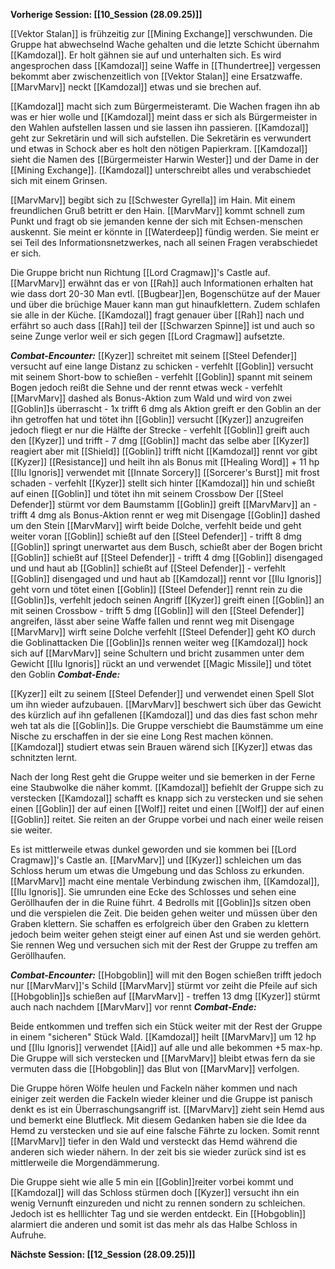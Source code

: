 **Vorherige Session: [[10_Session (28.09.25)]]**

[[Vektor Stalan]] is frühzeitig zur [[Mining Exchange]] verschwunden. Die Gruppe hat abwechselnd Wache gehalten und die letzte Schicht übernahm [[Kamdozal]]. Er holt gähnen sie auf und unterhalten sich. Es wird angesprochen dass [[Kamdozal]] seine Waffe in [[Thundertree]] vergessen bekommt aber zwischenzeitlich von [[Vektor Stalan]] eine Ersatzwaffe. [[MarvMarv]] neckt [[Kamdozal]] etwas und sie brechen auf.

[[Kamdozal]] macht sich zum Bürgermeisteramt. Die Wachen fragen ihn ab was er hier wolle und [[Kamdozal]] meint dass er sich als Bürgermeister in den Wahlen aufstellen lassen und sie lassen ihn passieren. [[Kamdozal]] geht zur Sekretärin und will sich aufstellen. Die Sekretärin es verwundert und etwas in Schock aber es holt den nötigen Papierkram. [[Kamdozal]] sieht die Namen des [[Bürgermeister Harwin Wester]] und der Dame in der [[Mining Exchange]]. [[Kamdozal]] unterschreibt alles und verabschiedet sich mit einem Grinsen.

[[MarvMarv]] begibt sich zu [[Schwester Gyrella]] im Hain. Mit einem freundlichen Gruß betritt er den Hain. [[MarvMarv]] kommt schnell zum Punkt und fragt ob sie jemanden kenne der sich mit Echsen-menschen auskennt. Sie meint er könnte in [[Waterdeep]] fündig werden. Sie meint er sei Teil des Informationsnetzwerkes, nach all seinen Fragen verabschiedet er sich.

Die Gruppe bricht nun Richtung [[Lord Cragmaw]]'s Castle auf. [[MarvMarv]] erwähnt das er von [[Rah]] auch Informationen erhalten hat wie dass dort 20-30 Man evtl. [[Bugbear]]en, Bogenschütze auf der Mauer und über die brüchige Mauer kann man gut hinaufklettern. Zudem schlafen sie alle in der Küche. [[Kamdozal]] fragt genauer über [[Rah]] nach und erfährt so auch dass [[Rah]] teil der [[Schwarzen Spinne]] ist und auch so seine Zunge verlor weil er sich gegen [[Lord Cragmaw]] aufsetzte.

***Combat-Encounter:***
[[Kyzer]] schreitet mit seinem [[Steel Defender]] versucht auf eine lange Distanz zu schicken - verfehlt
[[Goblin]] versucht mit seinem Short-bow to schießen - verfehlt
[[Goblin]] spannt mit seinem Bogen jedoch reißt die Sehne und der rennt etwas weck - verfehlt
[[MarvMarv]] dashed als Bonus-Aktion zum Wald und wird von zwei [[Goblin]]s überrascht - 1x trifft 6 dmg
als Aktion greift er den Goblin an der ihn getroffen hat und tötet ihn
[[Goblin]] versucht [[Kyzer]] anzugreifen jedoch fliegt er nur die Hälfte der Strecke - verfehlt
[[Goblin]] greift auch den [[Kyzer]] und trifft - 7 dmg
[[Goblin]] macht das selbe aber [[Kyzer]] reagiert aber mit [[Shield]]
[[Goblin]] trifft nicht
[[Kamdozal]] rennt vor gibt [[Kyzer]] [[Resistance]] und heilt ihn als Bonus mit [[Healing Word]] + 11 hp
[[Ilu Ignoris]] verwendet mit [[Innate Sorcery]] [[Sorcerer's Burst]] mit frost schaden - verfehlt
[[Kyzer]] stellt sich hinter [[Kamdozal]] hin und schießt auf einen [[Goblin]] und tötet ihn mit seinem Crossbow
Der [[Steel Defender]] stürmt vor dem Baumstamm
[[Goblin]] greift [[MarvMarv]] an - trifft 4 dmg
als Bonus-Aktion rennt er weg mit Disengage
[[Goblin]] dashed um den Stein
[[MarvMarv]] wirft beide Dolche, verfehlt beide und geht weiter voran
[[Goblin]] schießt auf den [[Steel Defender]] - trifft 8 dmg
[[Goblin]] springt unerwartet aus dem Busch, schießt aber der Bogen bricht
[[Goblin]] schießt auf [[Steel Defender]] - trifft 4 dmg
[[Goblin]] disengaged und und haut ab
[[Goblin]] schießt auf [[Steel Defender]] - verfehlt
[[Goblin]] disengaged und und haut ab
[[Kamdozal]] rennt vor
[[Ilu Ignoris]] geht vorn und tötet einen [[Goblin]]
[[Steel Defender]] rennt rein zu die [[Goblin]]s, verfehlt jedoch seinen Angriff
[[Kyzer]] greift einen [[Goblin]] an mit seinen Crossbow - trifft 5 dmg
[[Goblin]] will den [[Steel Defender]] angreifen, lässt aber seine Waffe fallen und rennt weg mit Disengage
[[MarvMarv]] wirft seine Dolche verfehlt
[[Steel Defender]] geht KO durch die Goblinattacken
Die [[Goblin]]s rennen weiter weg
[[Kamdozal]] hock sich auf [[MarvMarv]] seine Schultern und bricht zusammen unter dem Gewicht 
[[Ilu Ignoris]] rückt an und verwendet [[Magic Missile]] und tötet den Goblin
***Combat-Ende:***

[[Kyzer]] eilt zu seinem [[Steel Defender]] und verwendet einen Spell Slot um ihn wieder aufzubauen. [[MarvMarv]] beschwert sich über das Gewicht des kürzlich auf ihn gefallenen [[Kamdozal]] und das dies fast schon mehr weh tat als die [[Goblin]]s. Die Gruppe verschiebt die Baumstämme um eine Nische zu erschaffen in der sie eine Long Rest machen können. [[Kamdozal]] studiert etwas sein Brauen wärend sich [[Kyzer]] etwas das schnitzten lernt. 

Nach der long Rest geht die Gruppe weiter und sie bemerken in der Ferne eine Staubwolke die näher kommt. [[Kamdozal]] befiehlt der Gruppe sich zu verstecken [[Kamdozal]] schafft es knapp sich zu verstecken und sie sehen einen [[Goblin]] der auf einen [[Wolf]] reitet und einen [[Wolf]] der auf einen [[Goblin]] reitet. Sie reiten an der Gruppe vorbei und nach einer weile reisen sie weiter.

 Es ist mittlerweile etwas dunkel geworden und sie kommen bei [[Lord Cragmaw]]'s Castle an. [[MarvMarv]] und [[Kyzer]] schleichen um das Schloss herum um etwas die Umgebung und das Schloss zu erkunden. [[MarvMarv]] macht eine mentale Verbindung zwischen ihm, [[Kamdozal]], [[Ilu Ignoris]]. Sie umrunden eine Ecke des Schlosses und sehen eine Geröllhaufen der in die Ruine führt. 4 Bedrolls mit [[Goblin]]s sitzen oben und die verspielen die Zeit. Die beiden gehen weiter und müssen über den Graben klettern. Sie schaffen es erfolgreich über den Graben zu klettern jedoch beim weiter gehen steigt einer auf einen Ast und sie werden gehört. Sie rennen Weg und versuchen sich mit der Rest der Gruppe zu treffen am Geröllhaufen. 

***Combat-Encounter:***
[[Hobgoblin]] will mit den Bogen schießen trifft jedoch nur [[MarvMarv]]'s Schild
[[MarvMarv]] stürmt vor zeiht die Pfeile auf sich
[[Hobgoblin]]s schießen auf [[MarvMarv]] - treffen 13 dmg
[[Kyzer]] stürmt auch nach nachdem [[MarvMarv]] vor rennt
***Combat-Ende:***

Beide entkommen und treffen sich ein Stück weiter mit der Rest der Gruppe in einem "sicheren" Stück Wald. [[Kamdozal]] heilt [[MarvMarv]] um 12 hp und [[Ilu Ignoris]] verwendet [[Aid]] auf alle und alle bekommen +5 max-hp. Die Gruppe will sich verstecken und [[MarvMarv]] bleibt etwas fern da sie vermuten dass die [[Hobgoblin]] das Blut von [[MarvMarv]] verfolgen. 

Die Gruppe hören Wölfe heulen und Fackeln näher kommen und nach einiger zeit werden die Fackeln wieder kleiner und die Gruppe ist panisch denkt es ist ein Überraschungsangriff ist. [[MarvMarv]] zieht sein Hemd aus und bemerkt eine Blutfleck. Mit diesem Gedanken haben sie die Idee da Hemd zu verstecken und sie auf eine falsche Fährte zu locken. Somit rennt [[MarvMarv]] tiefer in den Wald und versteckt das Hemd während die anderen sich wieder nähern. In der zeit bis sie wieder zurück sind ist es mittlerweile die Morgendämmerung.

Die Gruppe sieht wie alle 5 min ein [[Goblin]]reiter vorbei kommt und [[Kamdozal]] will das Schloss stürmen doch [[Kyzer]] versucht ihn ein wenig Vernunft einzureden und nicht zu rennen sondern zu schleichen. Jedoch ist es helllichter Tag und sie werden entdeckt. Ein [[Hobgoblin]] alarmiert die anderen und somit ist das mehr als das Halbe Schloss in Aufruhe.

**Nächste Session: [[12_Session (28.09.25)]]**